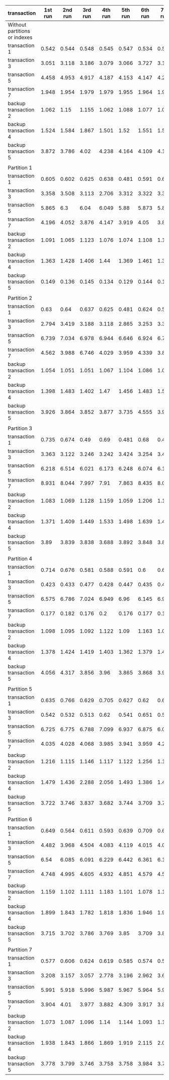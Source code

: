 | transaction                   | 1st run | 2nd run | 3rd run | 4th run | 5th run | 6th run | 7th run | 8th run | 9th run | 10th run | avg    | min   | max   | diff    | 
|-------------------------------|---------|---------|---------|---------|---------|---------|---------|---------|---------|----------|--------|-------|-------|---------| 
| Without partitions or indexes |         |         |         |         |         |         |         |         |         |          |        |       |       |         | 
| transaction 1                 | 0.542   | 0.544   | 0.548   | 0.545   | 0.547   | 0.534   | 0.56    | 0.411   | 0.537   | 0.538    | 0.5306 | 0.411 | 0.56  |         | 
| transaction 3                 | 3.051   | 3.118   | 3.186   | 3.079   | 3.066   | 3.727   | 3.157   | 3.614   | 3.219   | 3.047    | 3.2264 | 3.047 | 3.727 |         | 
| transaction 5                 | 4.458   | 4.953   | 4.917   | 4.187   | 4.153   | 4.147   | 4.248   | 4.204   | 4.184   | 4.14     | 4.3591 | 4.14  | 4.953 |         | 
| transaction 7                 | 1.948   | 1.954   | 1.979   | 1.979   | 1.955   | 1.964   | 1.954   | 1.957   | 1.962   | 2.012    | 1.9664 | 1.948 | 2.012 |         | 
| backup transaction 2          | 1.062   | 1.15    | 1.155   | 1.062   | 1.088   | 1.077   | 1.06    | 1.06    | 1.11    | 1.125    | 1.0949 | 1.06  | 1.155 |         | 
| backup transaction 4          | 1.524   | 1.584   | 1.867   | 1.501   | 1.52    | 1.551   | 1.551   | 1.515   | 1.659   | 1.503    | 1.5775 | 1.501 | 1.867 |         | 
| backup transaction 5          | 3.872   | 3.786   | 4.02    | 4.238   | 4.164   | 4.109   | 4.188   | 4.189   | 4.135   | 4.054    | 4.0755 | 3.786 | 4.238 |         | 
|                               |         |         |         |         |         |         |         |         |         |          |        |       |       |         | 
| Partition 1                   |         |         |         |         |         |         |         |         |         |          |        |       |       |         | 
| transaction 1                 | 0.605   | 0.602   | 0.625   | 0.638   | 0.481   | 0.591   | 0.614   | 0.626   | 0.441   | 0.511    | 0.5734 | 0.441 | 0.638 | 0.0428  | 
| transaction 3                 | 3.358   | 3.508   | 3.113   | 2.706   | 3.312   | 3.322   | 3.34    | 3.462   | 3.142   | 3.398    | 3.2661 | 2.706 | 3.508 | 0.0397  | 
| transaction 5                 | 5.865   | 6.3     | 6.04    | 6.049   | 5.88    | 5.873   | 5.888   | 5.924   | 5.87    | 5.887    | 5.9576 | 5.865 | 6.3   | 1.5985  | 
| transaction 7                 | 4.196   | 4.052   | 3.876   | 4.147   | 3.919   | 4.05    | 3.895   | 3.879   | 3.99    | 4.043    | 4.0047 | 3.876 | 4.196 | 2.0383  | 
| backup transaction 2          | 1.091   | 1.065   | 1.123   | 1.076   | 1.074   | 1.108   | 1.128   | 1.056   | 1.07    | 1.065    | 1.0856 | 1.056 | 1.128 | -0.0093 | 
| backup transaction 4          | 1.363   | 1.428   | 1.406   | 1.44    | 1.369   | 1.461   | 1.399   | 1.799   | 1.959   | 1.411    | 1.5035 | 1.363 | 1.959 | -0.074  | 
| backup transaction 5          | 0.149   | 0.136   | 0.145   | 0.134   | 0.129   | 0.144   | 0.13    | 0.134   | 0.133   | 0.129    | 0.1363 | 0.129 | 0.149 | -3.9392 | 
|                               |         |         |         |         |         |         |         |         |         |          |        |       |       |         | 
| Partition 2                   |         |         |         |         |         |         |         |         |         |          |        |       |       |         | 
| transaction 1                 | 0.63    | 0.64    | 0.637   | 0.625   | 0.481   | 0.624   | 0.535   | 0.665   | 0.501   | 0.624    | 0.5962 | 0.481 | 0.665 | 0.0656  | 
| transaction 3                 | 2.794   | 3.419   | 3.188   | 3.118   | 2.865   | 3.253   | 3.339   | 2.906   | 3.397   | 3.181    | 3.146  | 2.794 | 3.419 | -0.0804 | 
| transaction 5                 | 6.739   | 7.034   | 6.978   | 6.944   | 6.646   | 6.924   | 6.711   | 6.845   | 6.825   | 6.849    | 6.8495 | 6.646 | 7.034 | 2.4904  | 
| transaction 7                 | 4.562   | 3.988   | 6.746   | 4.029   | 3.959   | 4.339   | 3.832   | 3.851   | 3.798   | 3.918    | 4.3022 | 3.798 | 6.746 | 2.3358  | 
| backup transaction 2          | 1.054   | 1.051   | 1.051   | 1.067   | 1.104   | 1.086   | 1.091   | 1.101   | 1.09    | 1.392    | 1.1087 | 1.051 | 1.392 | 0.0138  | 
| backup transaction 4          | 1.398   | 1.483   | 1.402   | 1.47    | 1.456   | 1.483   | 1.551   | 1.816   | 1.814   | 2.503    | 1.6376 | 1.398 | 2.503 | 0.0601  | 
| backup transaction 5          | 3.926   | 3.864   | 3.852   | 3.877   | 3.735   | 4.555   | 3.924   | 3.876   | 3.877   | 3.723    | 3.9209 | 3.723 | 4.555 | -0.1546 | 
|                               |         |         |         |         |         |         |         |         |         |          |        |       |       |         | 
| Partition 3                   |         |         |         |         |         |         |         |         |         |          |        |       |       |         | 
| transaction 1                 | 0.735   | 0.674   | 0.49    | 0.69    | 0.481   | 0.68    | 0.458   | 0.66    | 0.663   | 0.655    | 0.6186 | 0.458 | 0.735 | 0.088   | 
| transaction 3                 | 3.363   | 3.122   | 3.246   | 3.242   | 3.424   | 3.254   | 3.445   | 3.316   | 3.238   | 3.251    | 3.2901 | 3.122 | 3.445 | 0.0637  | 
| transaction 5                 | 6.218   | 6.514   | 6.021   | 6.173   | 6.248   | 6.074   | 6.165   | 6.079   | 6.174   | 6.479    | 6.2145 | 6.021 | 6.514 | 1.8554  | 
| transaction 7                 | 8.931   | 8.044   | 7.997   | 7.91    | 7.863   | 8.435   | 8.06    | 9.099   | 8.519   | 8.348    | 8.3206 | 7.863 | 9.099 | 6.3542  | 
| backup transaction 2          | 1.083   | 1.069   | 1.128   | 1.159   | 1.059   | 1.206   | 1.166   | 1.085   | 1.687   | 1.056    | 1.1698 | 1.056 | 1.687 | 0.0749  | 
| backup transaction 4          | 1.371   | 1.409   | 1.449   | 1.533   | 1.498   | 1.639   | 1.432   | 1.648   | 1.431   | 1.537    | 1.4947 | 1.371 | 1.648 | -0.0828 | 
| backup transaction 5          | 3.89    | 3.839   | 3.838   | 3.688   | 3.892   | 3.848   | 3.817   | 4.039   | 4.28    | 4        | 3.9131 | 3.688 | 4.28  | -0.1624 | 
|                               |         |         |         |         |         |         |         |         |         |          |        |       |       |         | 
| Partition 4                   |         |         |         |         |         |         |         |         |         |          |        |       |       |         | 
| transaction 1                 | 0.714   | 0.676   | 0.581   | 0.588   | 0.591   | 0.6     | 0.616   | 0.45    | 0.591   | 0.66     | 0.6067 | 0.45  | 0.714 | 0.0761  | 
| transaction 3                 | 0.423   | 0.433   | 0.477   | 0.428   | 0.447   | 0.435   | 0.453   | 0.565   | 0.043   | 0.422    | 0.4126 | 0.043 | 0.565 | -2.8138 | 
| transaction 5                 | 6.575   | 6.786   | 7.024   | 6.949   | 6.96    | 6.145   | 6.987   | 7.084   | 7.315   | 7.058    | 6.8883 | 6.145 | 7.315 | 2.5292  | 
| transaction 7                 | 0.177   | 0.182   | 0.176   | 0.2     | 0.176   | 0.177   | 0.174   | 0.188   | 0.203   | 0.172    | 0.1825 | 0.172 | 0.203 | -1.7839 | 
| backup transaction 2          | 1.098   | 1.095   | 1.092   | 1.122   | 1.09    | 1.163   | 1.091   | 1.055   | 1.08    | 1.052    | 1.0938 | 1.052 | 1.163 | -0.0011 | 
| backup transaction 4          | 1.378   | 1.424   | 1.419   | 1.403   | 1.362   | 1.379   | 1.426   | 1.43    | 1.461   | 1.494    | 1.4176 | 1.362 | 1.494 | -0.1599 | 
| backup transaction 5          | 4.056   | 4.317   | 3.856   | 3.96    | 3.865   | 3.868   | 3.905   | 3.944   | 3.994   | 3.844    | 3.9609 | 3.844 | 4.317 | -0.1146 | 
|                               |         |         |         |         |         |         |         |         |         |          |        |       |       |         | 
| Partition 5                   |         |         |         |         |         |         |         |         |         |          |        |       |       |         | 
| transaction 1                 | 0.635   | 0.766   | 0.629   | 0.705   | 0.627   | 0.62    | 0.623   | 0.501   | 0.625   | 0.606    | 0.6337 | 0.501 | 0.766 | 0.1031  | 
| transaction 3                 | 0.542   | 0.532   | 0.513   | 0.62    | 0.541   | 0.651   | 0.589   | 0.535   | 0.519   | 0.529    | 0.5571 | 0.513 | 0.651 | -2.6693 | 
| transaction 5                 | 6.725   | 6.775   | 6.788   | 7.099   | 6.937   | 6.875   | 6.076   | 7.006   | 6.702   | 6.852    | 6.7835 | 6.076 | 7.099 | 2.4244  | 
| transaction 7                 | 4.035   | 4.028   | 4.068   | 3.985   | 3.941   | 3.959   | 4.228   | 3.967   | 3.801   | 3.794    | 3.9806 | 3.794 | 4.228 | 2.0142  | 
| backup transaction 2          | 1.216   | 1.115   | 1.146   | 1.117   | 1.122   | 1.256   | 1.135   | 1.091   | 1.086   | 1.801    | 1.2085 | 1.086 | 1.801 | 0.1136  | 
| backup transaction 4          | 1.479   | 1.436   | 2.288   | 2.056   | 1.493   | 1.386   | 1.453   | 1.392   | 1.427   | 1.456    | 1.5866 | 1.386 | 2.288 | 0.0091  | 
| backup transaction 5          | 3.722   | 3.746   | 3.837   | 3.682   | 3.744   | 3.709   | 3.772   | 3.83    | 4.061   | 3.859    | 3.7962 | 3.682 | 4.061 | -0.2793 | 
|                               |         |         |         |         |         |         |         |         |         |          |        |       |       |         | 
| Partition 6                   |         |         |         |         |         |         |         |         |         |          |        |       |       |         | 
| transaction 1                 | 0.649   | 0.564   | 0.611   | 0.593   | 0.639   | 0.709   | 0.639   | 0.625   | 0.484   | 0.602    | 0.6115 | 0.484 | 0.709 | 0.0809  | 
| transaction 3                 | 4.482   | 3.968   | 4.504   | 4.083   | 4.119   | 4.015   | 4.007   | 4.078   | 4.405   | 3.988    | 4.1649 | 3.968 | 4.504 | 0.9385  | 
| transaction 5                 | 6.54    | 6.085   | 6.091   | 6.229   | 6.442   | 6.361   | 6.18    | 6.132   | 6.704   | 7.082    | 6.3846 | 6.085 | 7.082 | 2.0255  | 
| transaction 7                 | 4.748   | 4.995   | 4.605   | 4.932   | 4.851   | 4.579   | 4.574   | 4.484   | 4.688   | 4.662    | 4.7118 | 4.484 | 4.995 | 2.7454  | 
| backup transaction 2          | 1.159   | 1.102   | 1.111   | 1.183   | 1.101   | 1.078   | 1.183   | 1.141   | 1.098   | 1.11     | 1.1266 | 1.078 | 1.183 | 0.0317  | 
| backup transaction 4          | 1.899   | 1.843   | 1.782   | 1.818   | 1.836   | 1.946   | 1.968   | 1.794   | 1.778   | 1.852    | 1.8516 | 1.778 | 1.968 | 0.2741  | 
| backup transaction 5          | 3.715   | 3.702   | 3.786   | 3.769   | 3.85    | 3.709   | 3.825   | 3.783   | 3.755   | 4.119    | 3.8013 | 3.702 | 4.119 | -0.2742 | 
|                               |         |         |         |         |         |         |         |         |         |          |        |       |       |         | 
| Partition 7                   |         |         |         |         |         |         |         |         |         |          |        |       |       |         | 
| transaction 1                 | 0.577   | 0.606   | 0.624   | 0.619   | 0.585   | 0.574   | 0.595   | 0.615   | 0.605   | 0.595    | 0.5995 | 0.574 | 0.624 | 0.0689  | 
| transaction 3                 | 3.208   | 3.157   | 3.057   | 2.778   | 3.196   | 2.962   | 3.643   | 3.075   | 3.084   | 3.258    | 3.1418 | 2.778 | 3.643 | -0.0846 | 
| transaction 5                 | 5.991   | 5.918   | 5.996   | 5.987   | 5.967   | 5.964   | 5.91    | 6.135   | 5.992   | 5.986    | 5.9846 | 5.91  | 6.135 | 1.6255  | 
| transaction 7                 | 3.904   | 4.01    | 3.977   | 3.882   | 4.309   | 3.917   | 3.8     | 4.078   | 4.069   | 3.938    | 3.9884 | 3.8   | 4.309 | 2.022   | 
| backup transaction 2          | 1.073   | 1.087   | 1.096   | 1.14    | 1.144   | 1.093   | 1.154   | 1.066   | 1.063   | 1.059    | 1.0975 | 1.059 | 1.154 | 0.0026  | 
| backup transaction 4          | 1.938   | 1.843   | 1.866   | 1.869   | 1.919   | 2.115   | 2.056   | 2.12    | 2.107   | 2.109    | 1.9942 | 1.843 | 2.12  | 0.4167  | 
| backup transaction 5          | 3.778   | 3.799   | 3.746   | 3.758   | 3.758   | 3.984   | 3.799   | 3.698   | 3.769   | 3.741    | 3.783  | 3.698 | 3.984 | -0.2925 | 


[comment]: <> (generated out of auto-generated runtimes.csv with https://donatstudios.com/CsvToMarkdownTable)

